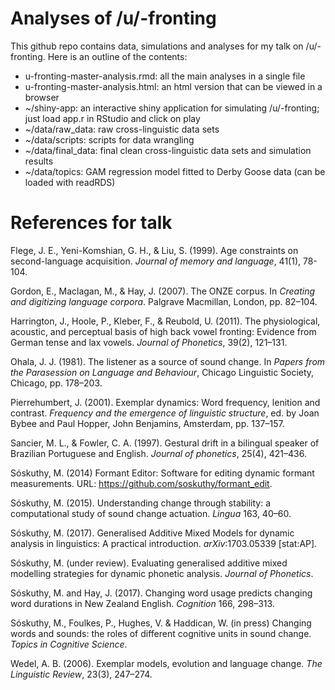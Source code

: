 # Analyses of /u/-fronting

This github repo contains data, simulations and analyses for my talk on /u/-fronting. Here is an outline of the contents:

- u-fronting-master-analysis.rmd: all the main analyses in a single file
- u-fronting-master-analysis.html: an html version that can be viewed in a browser
- ~/shiny-app: an interactive shiny application for simulating /u/-fronting; just load app.r in RStudio and click on play
- ~/data/raw_data: raw cross-linguistic data sets
- ~/data/scripts: scripts for data wrangling
- ~/data/final_data: final clean cross-linguistic data sets and simulation results
- ~/data/topics: GAM regression model fitted to Derby Goose data (can be loaded with readRDS)

# References for talk

Flege, J. E., Yeni-Komshian, G. H., & Liu, S. (1999). Age constraints on second-language acquisition. *Journal of memory and language*, 41(1), 78-104.

Gordon, E., Maclagan, M., & Hay, J. (2007). The ONZE corpus. In *Creating and digitizing language corpora*. Palgrave Macmillan, London, pp. 82–104.

Harrington, J., Hoole, P., Kleber, F., & Reubold, U. (2011). The physiological, acoustic, and perceptual basis of high back vowel fronting: Evidence from German tense and lax vowels. *Journal of Phonetics*, 39(2), 121–131.

Ohala, J. J. (1981). The listener as a source of sound change. In *Papers from the Parasession on Language and Behaviour*, Chicago Linguistic Society, Chicago, pp. 178–203.

Pierrehumbert, J. (2001). Exemplar dynamics: Word frequency, lenition and contrast. *Frequency and the emergence of linguistic structure*, ed. by Joan Bybee and Paul Hopper, John Benjamins, Amsterdam, pp. 137–157.

Sancier, M. L., & Fowler, C. A. (1997). Gestural drift in a bilingual speaker of Brazilian Portuguese and English. *Journal of phonetics*, 25(4), 421–436.

Sóskuthy, M. (2014) Formant Editor: Software for editing dynamic formant measurements. URL: https://github.com/soskuthy/formant_edit.

Sóskuthy, M. (2015). Understanding change through stability: a computational study of sound change actuation. *Lingua* 163, 40–60.

Sóskuthy, M. (2017). Generalised Additive Mixed Models for dynamic analysis in linguistics: A practical introduction. *arXiv*:1703.05339 [stat:AP].

Sóskuthy, M. (under review). Evaluating generalised additive mixed modelling strategies for dynamic phonetic analysis. *Journal of Phonetics*.

Sóskuthy, M. and Hay, J. (2017). Changing word usage predicts changing word durations in New Zealand English. *Cognition* 166, 298–313.

Sóskuthy, M., Foulkes, P., Hughes, V. & Haddican, W. (in press) Changing words and sounds: the roles of different cognitive units in sound change. *Topics in Cognitive Science*.

Wedel, A. B. (2006). Exemplar models, evolution and language change. *The Linguistic Review*, 23(3), 247–274.

